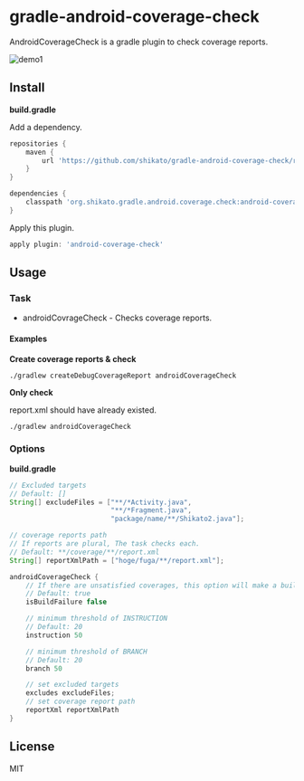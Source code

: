 # gradle-android-coverage-check

AndroidCoverageCheck is a gradle plugin to check coverage reports.  

![demo1](https://qiita-image-store.s3.amazonaws.com/0/47437/27441815-8d99-66cd-c214-02ff383c1ce8.png)
 
## Install
**build.gradle**  

Add a dependency.
```groovy
repositories {
    maven {
        url 'https://github.com/shikato/gradle-android-coverage-check/raw/master/repository'
    }
}

dependencies {
    classpath 'org.shikato.gradle.android.coverage.check:android-coverage-check:0.0.2'
}
```
Apply this plugin.
```groovy
apply plugin: 'android-coverage-check'
```

## Usage

### Task
* androidCovrageCheck - Checks coverage reports.  

#### Examples
**Create coverage reports & check**
```
./gradlew createDebugCoverageReport androidCoverageCheck  
```

**Only check**  

report.xml should have already existed.
```
./gradlew androidCoverageCheck  
```

### Options
**build.gradle**

```groovy
// Excluded targets
// Default: []
String[] excludeFiles = ["**/*Activity.java",
                         "**/*Fragment.java",
                         "package/name/**/Shikato2.java"];

// coverage reports path
// If reports are plural, The task checks each.
// Default: **/coverage/**/report.xml
String[] reportXmlPath = ["hoge/fuga/**/report.xml"];

androidCoverageCheck {
    // If there are unsatisfied coverages, this option will make a build failure.
    // Default: true
    isBuildFailure false

    // minimum threshold of INSTRUCTION
    // Default: 20
    instruction 50

    // minimum threshold of BRANCH
    // Default: 20
    branch 50

    // set excluded targets
    excludes excludeFiles;
    // set coverage report path
    reportXml reportXmlPath
}

```

## License
MIT
